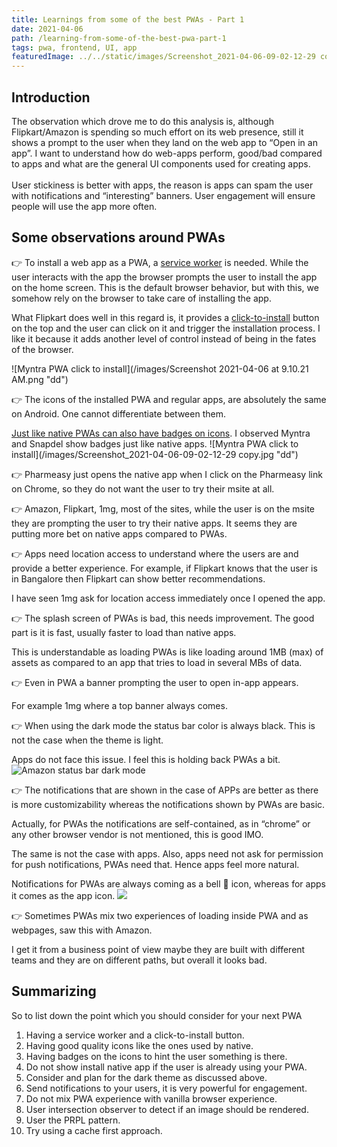 ```yaml
---
title: Learnings from some of the best PWAs - Part 1
date: 2021-04-06
path: /learning-from-some-of-the-best-pwa-part-1
tags: pwa, frontend, UI, app
featuredImage: ../../static/images/Screenshot_2021-04-06-09-02-12-29 copy1.jpg
---
```


## Introduction
The observation which drove me to do this analysis is, although Flipkart/Amazon is spending so much effort on its web presence, still it shows a prompt to the user when they land on the web app to “Open in an app”.  I want to understand how do web-apps perform, good/bad compared to apps and what are the general UI components used for creating apps.
<br/>
<br/>
User stickiness is better with apps, the reason is apps can spam the user with notifications and “interesting” banners. User engagement will ensure people will use the app more often.

## Some observations around PWAs
👉 To install a web app as a PWA, a [service worker](https://developers.google.com/web/ilt/pwa/introduction-to-service-worker) is needed. While the user interacts with the app the browser prompts the user to install the app on the home screen. This is the default browser behavior, but with this, we somehow rely on the browser to take care of installing the app. 

What Flipkart does well in this regard is, it provides a [click-to-install](https://web.dev/customize-install/) button on the top and the user can click on it and trigger the installation process. I like it because it adds another level of control instead of being in the fates of the browser.

![Myntra PWA click to install](/images/Screenshot 2021-04-06 at 9.10.21 AM.png "dd")


👉 The icons of the installed PWA and regular apps, are absolutely the same on Android. One cannot differentiate between them. 

[Just like native PWAs can also have badges on icons](https://web.dev/badging-api/). I observed Myntra and Snapdel show badges just like native apps.
![Myntra PWA click to install](/images/Screenshot_2021-04-06-09-02-12-29 copy.jpg "dd")

👉 Pharmeasy just opens the native app when I click on the Pharmeasy link on Chrome, so they do not want the user to try their msite at all.

👉 Amazon, Flipkart, 1mg, most of the sites, while the user is on the msite they are prompting the user to try their native apps. It seems they are putting more bet on native apps compared to PWAs.

👉 Apps need location access to understand where the users are and provide a better experience. For example, if Flipkart knows that the user is in Bangalore then Flipkart can show better recommendations. 

I have seen 1mg ask for location access immediately once I opened the app.


👉 The splash screen of PWAs is bad, this needs improvement. The good part is it is fast, usually faster to load than native apps. 

This is understandable as loading PWAs is like loading around 1MB (max) of assets as compared to an app that tries to load in several MBs of data.


👉 Even in PWA a banner prompting the user to open in-app appears.

For example 1mg where a top banner always comes.


👉 When using the dark mode the status bar color is always black. This is not the case when the theme is light.

Apps do not face this issue. I feel this is holding back PWAs a bit.
![Amazon status bar dark mode](/images/Screenshot_2021-04-06-09-06-54-04.jpg "Amazon status bar dark mode")

👉 The notifications that are shown in the case of APPs are better as there is more customizability whereas the notifications shown by PWAs are basic.

Actually, for PWAs the notifications are self-contained, as in “chrome” or any other browser vendor is not mentioned, this is good IMO.

The same is not the case with apps. 
Also, apps need not ask for permission for push notifications, PWAs need that. Hence apps feel more natural.

Notifications for PWAs are always coming as a bell 🔔 icon, whereas for apps it comes as the app icon.
![](/images/Screenshot_2021-04-06-09-02-57-87.jpg)


👉 Sometimes PWAs mix two experiences of loading inside PWA and as webpages, saw this with Amazon.


I get it from a business point of view maybe they are built with different teams and they are on different paths, but overall it looks bad.

## Summarizing
So to list down the point which you should consider for your next PWA

1. Having a service worker and a click-to-install button.
2. Having good quality icons like the ones used by native.
3. Having badges on the icons to hint the user something is there.
4. Do not show install native app if the user is already using your PWA.
5. Consider and plan for the dark theme as discussed above.
6. Send notifications to your users, it is very powerful for engagement.
7. Do not mix PWA experience with vanilla browser experience.
8. User intersection observer to detect if an image should be rendered.
9. User the PRPL pattern.
10. Try using a cache first approach.


